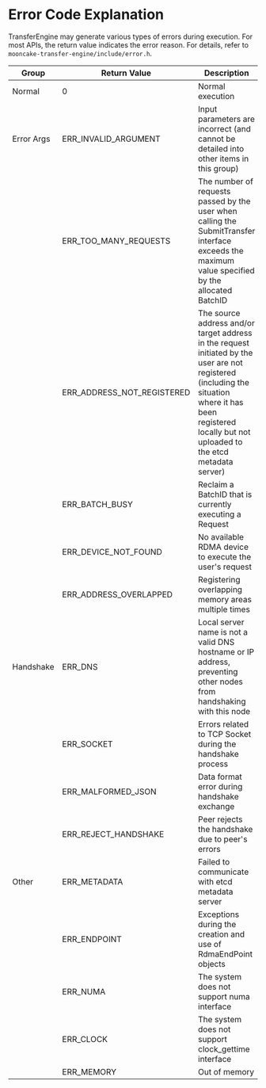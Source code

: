 # Error Code Explanation

TransferEngine may generate various types of errors during execution. For most APIs, the return value indicates the error reason. For details, refer to `mooncake-transfer-engine/include/error.h`.

| Group      | Return Value                 | Description                                                                                               |
|------------|-----------------------------|-----------------------------------------------------------------------------------------------------------|
| Normal     | 0                           | Normal execution                                                                                           |
| Error Args | ERR_INVALID_ARGUMENT        | Input parameters are incorrect (and cannot be detailed into other items in this group)                  |
|            | ERR_TOO_MANY_REQUESTS       | The number of requests passed by the user when calling the SubmitTransfer interface exceeds the maximum value specified by the allocated BatchID |
|            | ERR_ADDRESS_NOT_REGISTERED  | The source address and/or target address in the request initiated by the user are not registered (including the situation where it has been registered locally but not uploaded to the etcd metadata server) |
|            | ERR_BATCH_BUSY              | Reclaim a BatchID that is currently executing a Request                                    |
|            | ERR_DEVICE_NOT_FOUND        | No available RDMA device to execute the user's request                                                    |
|            | ERR_ADDRESS_OVERLAPPED      | Registering overlapping memory areas multiple times                                                        |
| Handshake  | ERR_DNS                     | Local server name is not a valid DNS hostname or IP address, preventing other nodes from handshaking with this node |
|            | ERR_SOCKET                  | Errors related to TCP Socket during the handshake process                                             |
|            | ERR_MALFORMED_JSON          | Data format error during handshake exchange                                                                |
|            | ERR_REJECT_HANDSHAKE        | Peer rejects the handshake due to peer's errors                             |
| Other      | ERR_METADATA                | Failed to communicate with etcd metadata server                                                           |
|            | ERR_ENDPOINT                | Exceptions during the creation and use of RdmaEndPoint objects                                          |
|            | ERR_NUMA                    | The system does not support numa interface                                                                 |
|            | ERR_CLOCK                   | The system does not support clock_gettime interface                                                         |
|            | ERR_MEMORY                  | Out of memory                                                                            |
